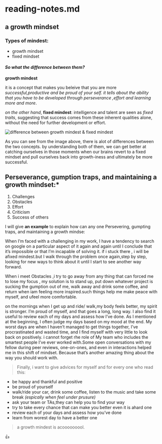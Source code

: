 
# reading-notes.md
## a growth mindset 
### Types of mindest:

 * growth mindset
 * fixed mindset
  
  #### *So what the difference between them?*

**growth mindest**

it is a concept that makes you beleive that you are more *successful,productive and be proud of your self. it tells about the ability that you have to be developed through perseverance ,effort and learning more and more*.

 *on the other hand*, **fixed mindest**: intelligence and talent are seen as *fixed traits*, suggesting that success comes from these inherent qualities alone, without the need for further development or effort.

![difference between growth mindest & fixed mindest](https://i2.wp.com/atlassianblog.wpengine.com/wp-content/uploads/NewGrowthMindset2.png?resize=800%2C1000&ssl=1)

As you can see from the image above, there is alot of differences between the two concepts. by understanding both of them, we can get better at catching ourselves in those moments when our brains revert to a fixed mindset and pull ourselves back into growth-iness and ultimately be more successful.

## Perseverance, gumption traps, and maintaining a growth mindset:*
 1. Challenges
 2.  Obstacles
 3.  Effort
 4.  Criticism
 5.  Success of others 
 
 I will give **an example** to explain how can any one Persevering, gumpting traps, and maintaining a growth mindse:

 When I’m faced with a challenging in my work, I have a tendency to search on google on a particular aspect of it again and again until I conclude that it’s impossible or that I’m incapable of solving it. if i stuck there , i will be afixed mindest.but I walk through the problem once again,step by step, looking for new ways to think about it until I start to see another way forward.

 When i meet Obstacles ,i try to go away from any thing that can forced me to lose my focus , my solution is to stand up, put down whatever project is sucking the gumption out of me, walk away and drink some coffee, and return when iam feeling more inspired.such things help me make peace with myself, and ufeel more comfortable. 

 on the mornings when I get up and ride/ walk,my body feels better, my spirit is stronger. I’m proud of myself, and that goes a long, long way.
 I also find it useful to review each of my days and assess how I’ve done. As I mentioned at the beginning, I often judge my days based on my mood at the end. My worst days are when I haven’t managed to get things together, I’ve procrastinated and wasted time, and I find myself with very little to look back on positively.
 i cannot forget rhe role of My team who includes the smartest people I’ve ever worked with.Some open conversations with my fellow  during peer reviews, one-on-ones, and even in interactions helped me in this shift of mindset. Because that’s another amazing thing about the way you should work with.
 
 
 > Finally, i want to give advices for myself and for every one who read this:
 
 
 
  - be happy and thankful and positive
  - be proud of yourself
  - walk/ride your car, drink some coffee, listen to the music and take some break *(espically when feel under prusure)*
 - ask your team or TAs,they can help you to find your way
 - try to take every chance that can make you better even it is ahard one
 - review each of your days and assess how you’ve done
 - learn from worest day to have a better one
 
 > 
 > 
 > 
 > a growth mindest is acooooooool. 
 
 

 :+1:
